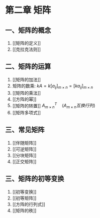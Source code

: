 # 第二章 矩阵

## 一、矩阵的概念

1. [[矩阵的定义]]
2. [[克拉克法则]]

## 二、矩阵的运算

1. [[矩阵的加法]]
2. 矩阵的数乘: $kA=k[a_{ij}]_{m\times n}=[ka_{ij}]_{m\times n}$
3. [[矩阵的乘法]]
4. [[方阵的幂]]
5. [[矩阵的转置]] $A_{m\times n}^T \quad (A_{m\times n}互换行列)$
6. [[矩阵多项式]]

## 三、常见矩阵

1. [[伴随矩阵]]
2. [[可逆矩阵]]
3. [[分块矩阵]]
4. [[正交矩阵]]

## 三、矩阵的初等变换

1. [[初等变换]]
2. [[初等矩阵]]
3. [[方阵的行列式]]
4. [[矩阵的秩]]
